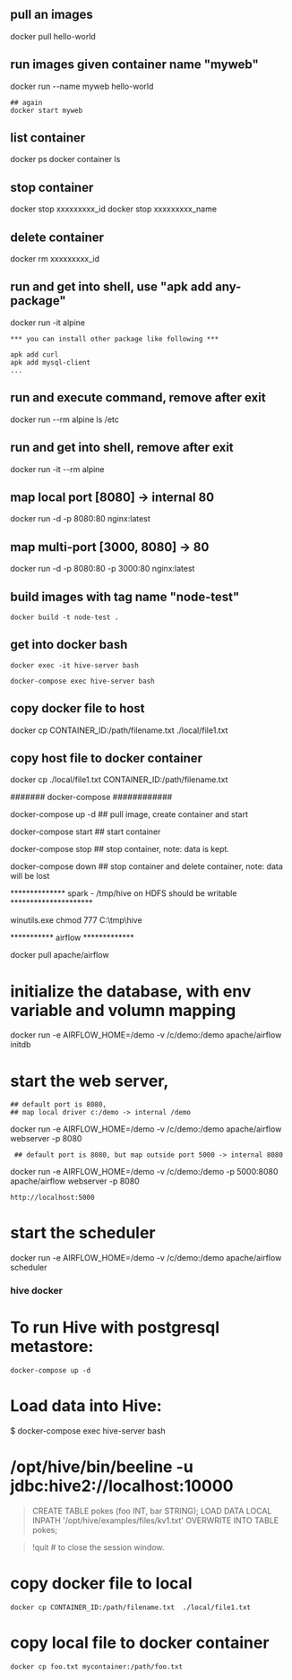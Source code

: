 
## pull an images
docker pull hello-world

## run images given container name "myweb"
docker run --name myweb hello-world

	## again
	docker start myweb 


## list container
docker ps
docker container ls

## stop container
docker stop xxxxxxxxx_id
docker stop xxxxxxxxx_name


## delete container
docker rm xxxxxxxxx_id

## run and get into shell, use "apk add any-package"

docker run -it alpine

    *** you can install other package like following ***
	
    apk add curl
	apk add mysql-client
	...

## run and execute command, remove after exit

docker run --rm alpine ls /etc


## run and get into shell, remove after exit

docker run -it --rm alpine


## map local port [8080] -> internal 80
docker run -d -p 8080:80 nginx:latest 

## map multi-port [3000, 8080] -> 80
docker run -d -p 8080:80 -p 3000:80 nginx:latest 



## build images with tag name "node-test"

	docker build -t node-test .


## get into docker bash

	docker exec -it hive-server bash
	
	docker-compose exec hive-server bash


## copy docker file to host
  
  docker cp CONTAINER_ID:/path/filename.txt  ./local/file1.txt
  
## copy  host file to docker container
  
  docker cp ./local/file1.txt  CONTAINER_ID:/path/filename.txt   
  
  
#######  docker-compose ############

docker-compose up -d     ## pull image, create container and start 

docker-compose start     ## start container

docker-compose stop     ## stop container, note: data is kept.

docker-compose down     ## stop container and delete container, note: data will be lost

 
************** spark - /tmp/hive on HDFS should be writable *********************

winutils.exe chmod 777 C:\tmp\hive


*********** airflow *************

docker pull apache/airflow

# initialize the database, with env variable and volumn mapping

docker run -e AIRFLOW_HOME=/demo -v /c/demo:/demo apache/airflow initdb


# start the web server, 
	## default port is 8080, 
	## map local driver c:/demo -> internal /demo

docker run -e AIRFLOW_HOME=/demo -v /c/demo:/demo apache/airflow webserver -p 8080

     ## default port is 8080, but map outside port 5000 -> internal 8080

docker run -e AIRFLOW_HOME=/demo -v /c/demo:/demo -p 5000:8080  apache/airflow webserver -p 8080


	http://localhost:5000


# start the scheduler

docker run -e AIRFLOW_HOME=/demo -v /c/demo:/demo apache/airflow scheduler

	
### hive docker 

# To run Hive with postgresql metastore:
    
	docker-compose up -d


# Load data into Hive:
  $ docker-compose exec hive-server bash
  # /opt/hive/bin/beeline -u jdbc:hive2://localhost:10000
  > CREATE TABLE pokes (foo INT, bar STRING);
  > LOAD DATA LOCAL INPATH '/opt/hive/examples/files/kv1.txt' OVERWRITE INTO TABLE pokes;
  
  > !quit  # to close the session window.

# copy docker file to local
  
	docker cp CONTAINER_ID:/path/filename.txt  ./local/file1.txt
 
# copy  local file to docker container

	docker cp foo.txt mycontainer:/path/foo.txt 
	
	